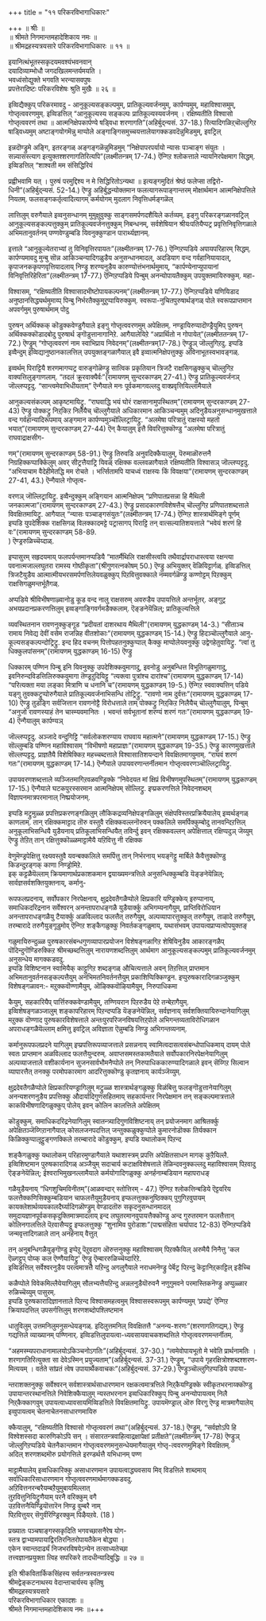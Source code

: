 +++
title = "११ परिकरविभागाधिकारः"

+++
॥ श्रीः ॥  
॥ श्रीमते निगमान्तमहादेशिकाय नमः ॥  
॥ श्रीमद्रहस्यत्रयसारे परिकरविभागाधिकारः ॥ ११ ॥  

इयानित्थंभूतस्सकृदयमवश्यंभवनवान्  
दयादिव्याम्भोधौ जगदखिलमन्तर्यमयति ।  
भवध्वंसोद्युक्ते भगवति भरन्यासवपुषः   
प्रपत्तेरादिष्टः परिकरविशेषः श्रुति मुखैः ॥ २६ ॥

इव्विद्यैक्कुप् परिकरमावदु - आनुकूल्यसङ्कल्पमुम्, प्रातिकूल्यवर्जनमुम्, कार्पण्यमुम्, महाविश्वासमुम्, गोप्तृत्ववरणमुम्. इव्विडत्तिल् “आनुकूल्यस्य सङ्कल्पः प्रातिकूल्यस्यवर्जनम् । रक्षिष्यतीति विश्वासो गोप्तृत्ववरणं तथा ॥ आत्मनिक्षेपकार्पण्ये षड्विधा शरणागति”(अहिर्बुद्न्यसं. 37-18.) रित्यादिगळिऱ्‌चॊल्लुगिऱ षाड्विध्यमुम् अष्टाङ्गयोगमॆन्नु माप्पोले अङ्गाङ्गिसमुच्चयत्तालेयागक्कडवदॆन्नुमिडमुम्, इवट्रिल्

इन्नदॊण्ड्रुमे अङ्गि, इतरङ्गळ् अङ्गङ्गळॆन्नुमिडमुम् “निक्षेपापरपर्यायो न्यासः पञ्चाङ्ग संयुतः । सन्न्यासस्त्याग इत्युक्तश्शरणागतिरित्यपि”(लक्ष्मीतन्त्रम् 17-74.) ऎन्गिऱ श्लोकत्ताले न्यायनिरपेक्षमाग सिद्धम्. इव्विडत्तिल् “शाश्वती मम संसिद्धिरियं

प्रह्वीभवामि यत् । पुरुषं परमुद्दिश्य न मे सिद्धिरितोऽन्यथा ॥ इत्यङ्गमुदितं श्रेष्ठं फलेप्सा तद्विरो-धिनी”(अहिर्बुद्न्यसं. 52-14.) ऎण्ड्रु अहिर्बुद्धन्योक्तमान फलत्यागरूपाङ्गान्तरम् मोक्षार्थमान आत्मनिक्षेपत्तिले नियतम्. फलसङ्गकर्तृत्वादित्यागम् कर्मयोगम् मुदलाग निवृत्तिधर्मङ्गळॆल्

लात्तिलुम् वरुगैयाले इव्वनुसन्धानम् मुमुक्षुवुक्कु साङ्गसमर्पणदशैयिले कर्तव्यम्. इङ्गु परिकरङ्गळानवट्रिल् आनुकूल्यसङ्कल्पत्तुक्कुम् प्रातिकूल्यवर्जनत्तुक्कुम् निबन्धनम्, सर्वशेषियान श्रीयःपतियैप्पट्र प्रवृत्तिनिवृत्तिगळाले अभिमतानुवर्तनम् पण्णवेण्डुम्बडि यिवनुक्कुण्डान पारार्थ्यज्ञानम्.

इत्ताले “आनुकूल्येतराभ्यां तु विनिवृत्तिरपायतः”(लक्ष्मीतन्त्रम् 17-76.) ऎन्गिऱप्पडिये अपायपरिहारम् सिद्धम्. कार्पण्यमावदु मुन्बु सॊन्न आकिञ्चन्यादिगळुडैय अनुसन्धानमादल्, अदडियाग वन्द गर्वहानियायादल्, कृपाजनककृपणवृत्तियादलाय् निण्ड्रु शरण्यनुडैय कारुण्योत्तंभनार्थमुमाय्, “कार्पण्येनाप्युपायानां विनिवृत्तिरिहेरिता”(लक्ष्मीतन्त्रम् 17-77.) ऎन्गिऱप्पडिये पिन्बुम् अनन्योपायतैक्कुम् उपयुक्तमायिरुक्कुम्. महा-

विश्वासम्, “रक्षिष्यतीति विश्वासादभीष्टोपायकल्पनम्”(लक्ष्मीतन्त्रम् 17-77.) ऎन्गिऱप्पडिये यणियिडाद अनुष्ठानसिद्ध्यर्थमुमाय्प् पिन्बु निर्भरतैक्कुमुऱुप्पायिरुक्कुम्. स्वरूपा-नुचितपुरुषार्थङ्गळ् पोले स्वरूपप्राप्तमान अपवर्गमुम् पुरुषार्थमाम् पोदु

पुरुषन् अर्थिक्कक् कॊडुक्कवेण्डुगैयाले इङ्गु गोप्तृत्ववरणमुम् अपेक्षितम्. नण्ड्रायिरुप्पादॊण्ड्रैयुमिप् पुरुषन् अर्थिक्कक्कॊडादबोदु पुरुषार्थ ङ्गॊडुत्तानागानिऱे. आगैयालेयिऱे “अप्रार्थितो न गोपायेत्”(लक्ष्मीततन्त्रम् 17-72.) ऎण्ड्रुम् “गोप्तृत्ववरणं नाम स्वाभिप्राय निवेदनम्”(लक्ष्मीतन्त्रम्17-78.) ऎण्ड्रुञ् जॊल्लुगिऱदु. इप्पडि इव्वैन्दुम् इव्विद्यानुष्ठानकालत्तिल् उपयुक्तङ्गळागैयाल् इवै इव्वात्मनिक्षेपत्तुक्कु अविनाभूतस्वभावङ्गळ्.

इव्वर्थम् पिराट्टियै शरणमागप्पट्र वारुङ्गोळॆण्ड्रु सात्विक प्रकृतियान त्रिजटै राक्षसिगळुक्कुच् चॊल्लुगिऱ वाक्यत्तिलुङ्गाणलाम्. “तदलं क्रूरवाक्यैर्वः”(रामायणम् सुन्दरकाण्डम् 27-41.) ऎण्ड्रु प्रातिकूल्यवर्जनञ् जॊल्लप्पट्टदु. “सान्त्वमेवाभिधीयताम्” ऎन्गैयाले मनः पूर्वकमागवल्लदु वाक्प्रवृत्तियिल्लामैयाले

आनुकल्यसंकल्पम् आकृष्टमायिट्रु. “राघवाद्धि भयं घोरं राक्षसानामुपस्थितम्”(रामायणम् सुन्दरकाण्डम् 27-43) ऎण्ड्रु पोक्कट्रु निऱ्‌किऱ निलैयैच् चॊल्लुगैयाले अधिकारमान आकिञ्चन्यमुम् अदिनुडैयअनुसन्धानमुखत्ताले वन्द गर्वहान्यादिरूपमाय् अङ्गमान कार्पण्यमुञ्चॊल्लिट्रायिट्रु. “अलमेषा परित्रातुं राक्षस्यो महतो भयात्”(रामायणम् सुन्दरकाण्डम् 27-44) ऎन् कैयालुम् इत्तै विवरित्तुक्कॊण्डु “अलमेषा परित्रातुं राघवाद्राक्षसीग-

णम्”(रामायणम् सुन्दरकाण्डम् 58-91.) ऎण्ड्रु तिरुवडि अनुवदिक्कैयालुम्, पॆरुमाळॊरुत्तनै निग्रहिक्कप्पार्क्किलुम् अवर् सीट्रत्तैयाट्रि यिवळ् रक्षिक्क वल्लवळागैयाले रक्षिष्यतीति विश्वासञ् जॊल्लप्पट्टदु. “अभियाचाम वैदेहीमेतद्धि मम रोचते । भर्त्सितामपि याचध्वं राक्षस्यः किं विवक्षया”(रामायणम् सुन्दरकाण्डम् 27-41, 43.) ऎन्गैयाले गोप्तृत्व-

वरणञ् जॊल्लिट्रायिट्रु. इव्वैन्दुक्कुम् अङ्गियान आत्मनिक्षेपम् “प्रणिपातप्रसन्ना हि मैथिली जनकात्मजा”(रामायणम् सुन्दरकाण्डम् 27-43.) ऎण्ड्रु प्रसादकारणविशेषत्तैच् चॊल्लुगिऱ प्रणिपातशब्दत्ताले विवक्षितमायिट्रु. आगैयाल् “न्यासः पञ्चाङ्गसंयुतः”(लक्ष्मीतन्त्रम् 17-74.) ऎन्गिऱ शास्त्रार्थमिङ्गे पूर्णम्  
इप्पडि युपदेशिक्क राक्षसिगळ् विलक्कादमट्टे पट्रासागप् पिराट्टि तन् वात्सल्यातिशयत्ताले “भवेयं शरणं हि वः”(रामायणम् सुन्दरकाण्डम् 58-89.  
) ऎण्ड्ररुळिच्चॆय्दाळ्.

इप्पासुरम् सहृदयमाय् फलपर्यन्तमानप्पडियै “मातर्मैथिलि राक्षसीस्त्वयि तथैवार्द्रापराधास्त्वया रक्षन्त्या पवनात्मजाल्लघुतरा रामस्य गोष्ठीकृता”(श्रीगुणरत्नकोषम् 50.) ऎण्ड्रु अभियुक्तर् वॆळियिट्टार्गळ्. इव्विडत्तिल् त्रिजटैयुडैय आत्मात्मीयभरसमर्पणत्तिलेयवळुक्कुप् पिऱवित्तुवक्काले नम्मवर्गळॆण्ड्रु कण्णोट्टम् पिऱक्कुम् राक्षसिगळुमन्तर्भूतैगळ्.

अप्पडिये श्रीविभीषणाऴ्वानोडु कूड वन्द नालु राक्षसरुम् अवरुडैय उपायत्तिले अन्तर्भूतर्. अङ्गुट्र अभयप्रदानप्रकरणत्तिलुम् इव्वङ्गाङ्गिवर्गमडैक्कलाम्. ऎङ्ङनेयॆन्निल्; प्रातिकूल्यत्तिले

व्यवस्थितनान रावणनुक्कुङ्गूड “प्रदीयतां दाशरथाय मैथिली”(रामायणम् युद्धकाण्डम् 14-3.) “सीताञ्च रामाय निवेद्य देवीं वसेम राजन्निह वीतशोकाः”(रामायणम् युद्धकाण्डम् 15-14.) ऎण्ड्रु हिदञ्चॊल्लुगैयाले आनु-कूल्यसङ्कल्पन्दोट्रिट्रु. इन्द हिद वचनम् पित्तोपहतनुक्कुप्पाल् कैक्कु माप्पोलेयवनुक्कु उद्वेगहेतुवायिट्रु. “त्वां तु धिक्कुलपांसनम्”(रामायणम् युद्धकाण्डम् 16-15) ऎण्ड्रु

धिक्कारम् पण्णिन पिन्बु इनि यिवनुक्कु उपदेशिक्कवुमागादु, इवनोडु अनुबन्धित्त विभूतिगळुमागादु, इवनिरुन्दविडत्तिलिरुक्कवुमागा तॆण्ड्रऱुदियिट्टु “त्यक्त्वा पुत्रांश्च दारांश्च”(रामायणम् युद्धकाण्डम् 17-14) “परित्यक्ता मया लङ्का मित्राणि च धनानि च”(रामायणम् युद्धकाण्डम् 19-5.) ऎन्गिऱ स्ववाक्यत्तिन् पडिये यङ्गु तुवक्कट्रुप्पोरुगैयाले प्रातिकूल्यवर्जनाभिसन्धि तोट्रिट्रु. “रावणो नाम दुर्वत्तः”(रामायणम् युद्धकाण्डम् 17-10) ऎण्ड्रु तुडङ्गि सर्वजित्तान रावणनोट्टै विरोधत्ताले ताम् पोक्कट्रु निऱ्‌किऱ निलैयैच् चॊल्लुगैयालुम्, पिन्बुम् “अनुजो रावणस्याहं तेन चास्म्यवमानितः । भवन्तं सर्वभूतानां शरण्यं शरणं गतः”(रामायणम् युद्धकाण्डम् 19-4) ऎन्गैयालुम् कार्पण्यञ्

जॊल्लप्पट्टदु. अञ्जादे वन्दुगिट्टि “सर्वलोकशरण्याय राघवाय महात्मने”(रामायणम् युद्धकाण्डम् 17-15.) ऎण्ड्रु सॊल्लुम्बडि पण्णिन महाविश्वासम् “विभीषणो महाप्राज्ञः”(रामायणम् युद्धकाण्डम् 19-35.) ऎण्ड्रु कारणमुखत्ताले सॊल्लप्पट्टदु. प्राज्ञतैयै विशेषिक्किऱ महच्चब्दत्ताले विश्वासातिशयन्दाने विवक्षितमागवुमाम्. “राघवं शरणं गतः”(रामायणम् युद्धकाण्डम् 17-14.) ऎन्गैयाले उपायवरणान्तर्नीतमान गोप्तृत्ववरणञ्चॊल्लिट्रायिट्रु.

उपायवरणशब्दत्ताले व्यञ्जितमागिऱवळवण्ड्रिक्के “निवेदयत मां क्षिप्रं विभीषणमुपस्थितम्”(रामायणम् युद्धकाण्डम् 17-15.) ऎन्गैयाले घटकपुरस्सरमान आत्मनिक्षेपम् सॊल्लिट्रु. इप्प्रकरणत्तिले निवेदनशब्दम् विज्ञापनमात्रपरमानाल् निष्प्रयोजनम्.

इप्पडि मट्रुमुळ्ळ प्रपत्तिप्रकरणङ्गळिलुम् लौकिकद्रव्यनिक्षेपङ्गळिलुम् संक्षेपविस्तरप्रक्रियैयालेय् इव्वर्थङ्गळ् काणलाम्. तान् रक्षिक्कमाट्टाद तॊरु वस्तुवै रक्षिक्कवल्लनॊरुवन् पक्कलिले समर्पिक्कुम्बोदु तानवन्दिऱत्तिल् अनुकूलाभिसन्धियै युडैयनाय् प्रतिकूलाभिसन्धियैत् तविर्न्दु इवन् रक्षिक्कवल्लन् अपेक्षित्ताल् रक्षिप्पदुञ् जॆय्युम् ऎण्ड्रु तेऱित् तान् रक्षित्तुक्कॊळ्ळमाट्टामैयै यऱिवित्तु नी रक्षिक्क

वेणुमॆण्ड्रपेक्षित्तु रक्ष्यवस्तुवै यवन्बक्कलिले समर्पित्तु तान् निर्भरनाय् भयङ्गॆट्टु मार्बिले कैवैत्तुक्कॊण्डु किडन्दुऱङ्गक् काणा निण्ड्रोमिऱे.  
इक् कट्टळैयॆल्लाम् क्रियमाणार्थप्रकाशकमान द्वयाख्यमन्त्रत्तिले अनुसन्धिक्कुम्बडि यॆङ्ङनेयॆन्निल्; सार्वज्ञसर्वशक्तियुक्तनाय्, कर्मानु-

रूपफलप्रदनाय्, सर्वोपकार निरपेक्षनाय्, क्षुद्रदेवतैगळैप्पोले क्षिप्रकारि यण्ड्रिक्केय् इरुप्पानाय्, समाधिकदरिद्रनान सर्वेश्वरन् अनन्तापराधङ्गळै युडैयार्क्कु अभिगम्यनागैयुम्, प्राप्तिविरोधियान अनन्तापराधङ्गळैयु टैयार्क्कु अळविल्लाद फलत्तैत् तरुगैयुम्, अल्पव्यापारत्तुक्कुत् तरुगैयुम्, ताऴादे तरुगैयुम्, तरम्बारादे तरुगैयुङ्गूडुमोव् ऎन्गिऱ शङ्कैगळुक्कु निवर्तकङ्गळुमाय्, यथासंभवम् उपायत्वप्राप्यत्वोपयुक्तङ्

गळुमायिरुन्दुळ्ळ पुरुषकारसंबन्धगुणव्यापारप्रयोजन विशेषङ्गळागिऱ शेषियिनुडैय आकारङ्गळैप् पॊदिन्दुगॊण्डिरुक्किऱ श्रीमच्छब्दत्तिलुम् नारायणशब्दत्तिलुम् आर्थमाग आनुकूल्यसङ्कल्पमुम् प्रातिकूल्यवर्जनमुम् अनुसन्धेय मागक्कडवदु.  
इप्पडि विशिष्टनान स्वामियैक् काट्टुगिऱ शब्दङ्गळ् औचित्यत्ताले अवन् तिऱत्तिल् प्राप्तमान अभिमतानुवर्तनसङ्कल्पत्तैयुम् अनभिमतनिवर्तनत्तैयुम् प्रकाशिप्पिक्किण्ड्रन. इप्पुरुषकारादिगळञ्जुक्कुम् विशेषङ्गळावन:- मऱुक्कवॊण्णामैयुम्, ऒऴिक्कवॊऴियामैयुम्, निरुपाधिकमा

कैयुम्, सहकारियैप् पार्त्तिरुक्कवेण्डामैयुम्, तण्णियरान पिऱरुडैय पेऱे तन्बेऱागैयुम्.  
इव्विशेषङ्गळञ्जालुम् शङ्कापरिहारम् पिऱन्दप्पडि यॆङ्ङनेयॆन्निल्, सर्वज्ञनाय् सर्वशक्तियायिरुन्दानेयागिलुम् मऱुक्क वॊण्णाद पुरुषकारविशेषत्ताले अन्तःपुरपरिजनविषयत्तिऱ्‌पोले अभिगन्तव्यताविरोधिगळान अपराधङ्गळैयॆल्लाम् क्षमित्तु इवट्रिल् अविज्ञाता ऎन्नुम्बडि निण्ड्रु अभिगन्तव्यनाम्.

कर्मानुरूपफलप्रदने यागिलुम् इप्प्रपत्तिरूपव्याजत्ताले प्रसन्ननाय् स्वामित्वदासत्वसंबन्धोपाधिकमाय् दायम् पोले स्वतः प्राप्तमान अळविल्लाद फलत्तैयुन्दरुम्. अवाप्तसमस्तकामतैयाले सर्वोपकारनिरपेक्षनेयागिलुम् अल्पव्याजत्ताले वशीकार्यनान सुजनसार्वभौमनैप्पोले तन् निरुपाधिककारुण्यादिगळाले इवन् सॆय्गिऱ सिल्वान व्यापारत्तैत् तनक्कु परमोपकारमाग आदरित्तुक्कॊण्डु कृतज्ञनाय् कार्यञ्जॆय्युम्.

क्षुद्रदेवतैगळैप्पोले क्षिप्रकारियण्ड्रागिलुम् मट्रुळ्ळ शास्त्रार्थङ्गळुक्कु विळंबित्तु फलङ्गॊडुत्तानेयागिलुम् अनन्यशरणनुडैय प्रपत्तिक्कु औदार्यादिगुणसहितमाय् सहकार्यन्तर निरपेक्षमान तन् सङ्कल्पमात्रत्ताले काकविभीषणादिगळुक्कुप् पोलेय् इवन् कोलिन कालत्तिले अपेक्षितम्

कॊडुक्कुम्. समाधिकदरिद्रनेयागिलुम् स्वातन्त्र्यादिगुणविशिष्टनाय् तन् प्रयोजनमाग आश्रितर्क्कु अपेक्षितञ्जॆय्गिऱानागैयाल् कोसलजनपदत्तिल् जन्तुक्कळुक्कुप्पोले कुमारनोडॊक्क तिर्यक्कान किळिक्कुप्पालूट्टुङ्गणक्किले तरम्बारादे कॊडुक्कुम्. इप्पडि यथालोकम् पिऱन्द

शङ्कैगळुक्कु यथालोकम् परिहारमुण्डागैयाले यथाशास्त्रम् प्रपत्ति अपेक्षितसाधन मागक् कुऱैयिल्लै.  
इव्विशिष्टमान पुरुषकारादिगळ् अञ्जैयुम् सदाचार्य कटाक्षविशेषत्ताले तॆळिन्दवनुक्कल्लदु महाविश्वासम् पिऱवादु ऎङ्ङनेयॆन्निल्; ईश्वराभिमुखनल्लामैयाले कर्मयोगादिगळुक्कु अनर्हनाम्बडियान महापराधङ्

गळैयुडैयनाय् “धिगशुचिमविनीतम्”(आळवन्दार् स्तोत्तिरम् - 47.) ऎन्गिऱ श्लोकत्तिन्बडिये ऎट्टवरिय फलत्तैक्कणिसिक्कुम्बडियान चाफलत्तैयुमुडैयनाय् इप्फलत्तुक्कनुष्ठिक्कप् पुगुगिऱवुपायम् कायक्लेशार्थव्ययकालदैर्घ्यादिगळॊण्ड्रुम् वेण्डादतॊरु सकृदनुसन्धानमादल् समुदायज्ञानपूर्वकसकृदुक्तिमात्रमादलाय् इन्द लघुतरमानवुपायत्तैक्कॊण्डु अन्द गुरुतरमान फलत्तैत्तान् कोलिनगालत्तिले पॆऱवासैप्पट्टु इप्फलत्तुक्कु “शुनामिव पुरोडाशः”(पाद्मसंहिता चर्यापाद 12-83) ऎन्गिऱप्पडिये जन्मवृत्तादिगळाले तान् अनर्हनाय् वैत्तुत्

तन् अनुबन्धिगळैयुङ्गॊण्डु इप्पेऱु पॆऱुवदाग ऒरुत्तनुक्कु महाविश्वासम् पिऱक्कैयिल् अरुमैयै निनैत्तु 'कल ऎळ्गट्टुप् पोय्क् कल ऎण्णैयायिट्रु' ऎण्ड्रु ऎम्बाररुळिच्चॆय्दारिऱे.  
इव्विडत्तिल् सर्वेश्वरनुडैय परत्वमात्रत्तै यऱिन्दु अगलुगैयाले नराधमनॆण्ड्रु पेर्बॆट्र पिऱन्दु कॆट्टानिऱ्‌काट्टिल् इडैच्चि

कळैप्पोले विवेकमिल्लैयेयागिलुम् सौलभ्यत्तैयऱिन्दु अन्नलनुडैयॊरुवनै नणुगुमवने परमास्तिकनॆण्ड्रु अप्पुळ्ळार रुळिच्चॆय्युम् पासुरम्.  
इप्पडि पुरुषकारादिज्ञानत्ताले पिऱन्द विश्वासमहत्वमुम् विश्वासस्वरूपमुम् कार्पण्यमुम् ‘प्रपद्ये’ ऎन्गिऱ क्रियापदत्तिल् उपसर्गत्तिलुम् शरणशब्दोपश्लिष्टमान

धातुविलुम् उत्तमनिलुमनुसन्धेयङ्गळ्. इदिलुत्तमनिल् विवक्षितत्तै “अनन्य-शरणः”(शरणागतिगद्यम्.) ऎण्ड्रु गद्यत्तिले व्याख्यानम् पण्णिनार्. इव्विडत्तिलुपायत्वा-ध्यवसायवाचकशब्दत्तिले गोप्तृत्ववरणमन्तर्नीतम्.

“अहमस्म्यपराधानामालयोऽकिञ्चनोऽगतिः”(अहिर्बुद्न्यसं. 37-30.) “त्वमेवोपायभूतो मे भवेति प्रार्थनामतिः । शरणागतिरित्युक्ता सा देवेऽस्मिन् प्रयुज्यताम्”(अहिर्बुद्न्यसं. 37-31.) ऎण्ड्रुम्, “उपाये गृहरक्षित्रोश्शब्दश्शरण-मित्ययम् । वर्तते सांप्रतं त्वेष उपायार्थैकवाचकः”(अहिर्बुद्न्यसं. 37-29.) ऎण्ड्रुञ्चॊल्लुगिऱप्पडिये उपाया-

न्तराशक्तनुक्कु सर्वेश्वरन् सर्वशास्त्रार्थसाधारणमान रक्षकत्वमात्रत्तिले निऱ्‌कैयण्ड्रिक्के स्वीकृतभरनाय्क्कॊण्डु उपायान्तरस्थानत्तिले निवेशिक्कैयालुम् न्यस्तभरनान इव्वधिकारिक्कुप् पिन्बु अनन्योपायत्वम् निलै निऱ्‌कैक्कागवुम् उपायत्वाध्यावसायमिव्विडत्तिले विवक्षितमायिट्रु. उपायमॆण्ड्राल् ऒरु विरगु ऎण्ड्र मात्रमागैयालेय् इव्वुपायत्वम् चेतनाचेतनसाधारणमायिरु

क्कैयालुम्, “रक्षिष्यतीति विश्वासो गोप्तृत्ववरणं तथा”(अहिर्बुद्न्यसं. 37-18.) ऎण्ड्रुम्, “सर्वज्ञोऽपि हि विश्वेशस्सदा कारुणिकोऽपि सन् । संसारतन्त्रवाहित्वाद्रक्षापेक्षां प्रतीक्षते”(लक्ष्मीतन्त्रम् 17-78) ऎण्ड्रुञ् जॊल्लुगिऱप्पडिये चेतनैकान्तमान गोप्तृत्ववरणमनुसन्धेयमागैयालुम् गोप्तृ-त्ववरणमुमिङ्गे विवक्षितम्.  
अदिल् शरणशब्दमॊरु प्रयोगत्तिले इरण्डर्थत्तै यभिधानम् पण्ण

माट्टामैयालेय् इव्वधिकारिक्कु असाधारणमान उपायत्वाद्ध्यवसाय मिव् विडत्तिले शाब्दमाय् सर्वाधिकारिसाधारणमान गोप्तृत्ववरणमार्थमागक्कडवदु.  
अऱिवित्तनरन्बरैयम्बऱैयुमुबायमिल्लात्  
तुऱवित्तुनियिट्रुणैयाम् परनै वरिक्कुम् वगै  
उऱवित्तनैयिण्ड्रियॊत्तारॆन निण्ड्र वुम्बरै नाम्  
पिऱवित्तुयर् सॆगुवीरॆण्ड्रिरक्कुम् पिऴैयऱवे. (18 )

प्रख्यातः पञ्चषाङ्गस्सकृदिति भगवच्छासनैरेष योग-  
स्तत्र द्वाभ्यामपायाद्विरतिरनितरोपायतैकेन बोद्ध्या ।  
एकेन स्वान्तदार्ढ्यं निजभरविषयेऽन्येन तत्साध्यतेच्छा  
तत्त्वज्ञानप्रयुक्ता त्विह सपरिकरे तादधीन्यादिबुद्धिः ॥ २७ ॥  

इति श्रीकवितार्किकसिंहस्य सर्वतन्त्रस्वतन्त्रस्य  
श्रीमद्वेङ्कटनाथस्य वेदान्ताचार्यस्य कृतिषु  
श्रीमद्रहस्यत्रयसारे  
परिकरविभागाधिकार एकादशः ॥  
श्रीमते निगमान्तमहादेशिकाय नमः ॥+++
